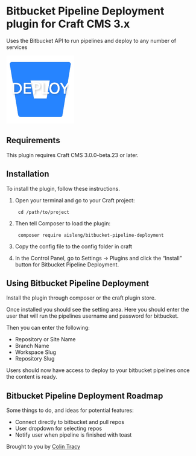 # Bitbucket Pipeline Deployment plugin for Craft CMS 3.x

Uses the Bitbucket API to run pipelines and deploy to any number of services

![Screenshot](resources/img/bb-deploy.png)

## Requirements

This plugin requires Craft CMS 3.0.0-beta.23 or later.

## Installation

To install the plugin, follow these instructions.

1. Open your terminal and go to your Craft project:

        cd /path/to/project

2. Then tell Composer to load the plugin:

        composer require aisleng/bitbucket-pipeline-deployment

3. Copy the config file to the config folder in craft

4. In the Control Panel, go to Settings → Plugins and click the “Install” button for Bitbucket Pipeline Deployment.

## Using Bitbucket Pipeline Deployment

Install the plugin through composer or the craft plugin store. 

Once installed you should see the setting area.  Here you should enter the user that will run the pipelines username and password for bitbucket.

Then you can enter the following:

* Repository or Site Name
* Branch Name
* Workspace Slug
* Repository Slug

Users should now have access to deploy to your bitbucket pipelines once the content is ready.

## Bitbucket Pipeline Deployment Roadmap

Some things to do, and ideas for potential features:

* Connect directly to bitbucket and pull repos
* User dropdown for selecting repos
* Notify user when pipeline is finished with toast

Brought to you by [Colin Tracy](https://www.colintracy.com)
